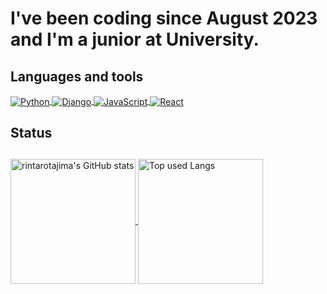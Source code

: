 <a href="https://git.io/typing-svg">
  <img　align="center" src="https://readme-typing-svg.demolab.com?font=Shippori+Antique+B1&pause=1000&color=783BF7&random=false&width=435&lines=Thank+you+for+coming+to+my+Github." alt="Typing SVG">
</a>

<h1>I've been coding since August 2023 and I'm a junior at University.</h1> 

<h2>Languages and tools</h2>

<a href="https://github.com/rintarotajima/">
  <img align="center" src="https://skillicons.dev/icons?i=python" alt="Python">
</a>
<a href="https://github.com/rintarotajima/">
  <img align="center" src="https://skillicons.dev/icons?i=django" alt="Django">
</a>
<a href="https://github.com/rintarotajima/">
  <img align="center" src="https://skillicons.dev/icons?i=js" alt="JavaScript">
</a>
<a href="https://github.com/rintarotajima/">
  <img align="center" src="https://skillicons.dev/icons?i=react" alt="React">
</a>

<h2>Status<h2></h2>
  
<a href="https://github.com/rintarotajima/">
  <img align="center" src="https://github-readme-stats.vercel.app/api?username=rintarotajima&count_private=true&show_icons=true&theme=yeblu" alt="rintarotajima's GitHub stats" height="200px" />
</a>
<a href="https://github.com/rintarotajima/">
  <img align="center" src="https://github-readme-stats.vercel.app/api/top-langs/?username=rintarotajima&layout=compact&theme=yeblu" alt="Top used Langs" height="200px" />
</a>
